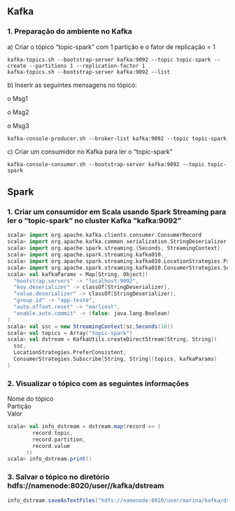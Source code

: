 ## Kafka

### 1. Preparação do ambiente no Kafka

a) Criar o tópico “topic-spark” com 1 partição e o fator de replicação = 1
```
kafka-topics.sh --bootstrap-server kafka:9092 --topic topic-spark --create --partitions 1 --replication-factor 1
kafka-topics.sh --bootstrap-server kafka:9092 --list
```
b) Inserir as seguintes mensagens no tópico:

o Msg1  

o Msg2  

o Msg3
```
kafka-console-producer.sh --broker-list kafka:9092 --topic topic-spark
```
c) Criar um consumidor no Kafka para ler o “topic-spark”
```
kafka-console-consumer.sh --bootstrap-server kafka:9092 --topic topic-spark
```
## Spark

### 1. Criar um consumidor em Scala usando Spark Streaming para ler o “topic-spark” no cluster Kafka ”kafka:9092”
```scala
scala> import org.apache.kafka.clients.consumer.ConsumerRecord
scala> import org.apache.kafka.common.serialization.StringDeserializer
scala> import org.apache.spark.streaming.{Seconds, StreamingContext}
scala> import org.apache.spark.streaming.kafka010._
scala> import org.apache.spark.streaming.kafka010.LocationStrategies.PreferConsistent
scala> import org.apache.spark.streaming.kafka010.ConsumerStrategies.Subscribe
scala> val kafkaParams = Map[String, Object](
  "bootstrap.servers" -> "localhost:9092",
  "key.deserializer" -> classOf[StringDeserializer],
  "value.deserializer" -> classOf[StringDeserializer],
  "group.id" -> "app-teste",
  "auto.offset.reset" -> "earliest",
  "enable.auto.commit" -> (false: java.lang.Boolean)
)
scala> val ssc = new StreamingContext(sc,Seconds(10))
scala> val topics = Array("topic-spark")
scala> val dstream = KafkaUtils.createDirectStream[String, String](
  ssc,
  LocationStrategies.PreferConsistent,
  ConsumerStrategies.Subscribe[String, String](topics, kafkaParams)
)
```
### 2. Visualizar o tópico com as seguintes informações

Nome do tópico  
Partição  
Valor
```scala
scala> val info_dstream = dstream.map(record => (
        record.topic,
        record.partition,
        record.value
      ))
scala> info_dstream.print()
```
### 3. Salvar o tópico no diretório hdfs://namenode:8020/user/<nome>/kafka/dstream
```scala
info_dstream.saveAsTextFiles("hdfs://namenode:8020/user/marina/kafka/dstream")
```
